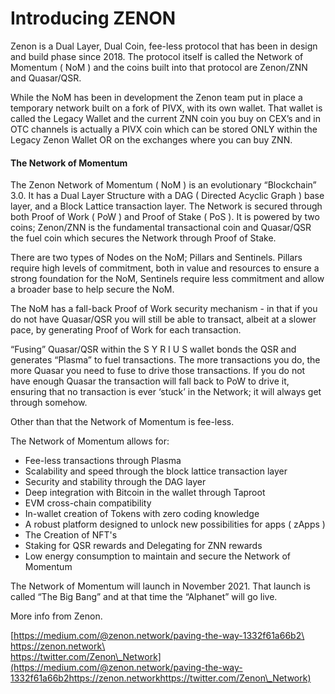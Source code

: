 # Introducing ZENON

Zenon is a Dual Layer, Dual Coin, fee-less protocol that has been in design and build phase since 2018. The protocol itself is called the Network of Momentum ( NoM ) and the coins built into that protocol are Zenon/ZNN and Quasar/QSR.

While the NoM has been in development the Zenon team put in place a temporary network built on a fork of PIVX, with its own wallet. That wallet is called the Legacy Wallet and the current ZNN coin you buy on CEX’s and in OTC channels is actually a PIVX coin which can be stored ONLY within the Legacy Zenon Wallet OR on the exchanges where you can buy ZNN.

#### The Network of Momentum <a href="what-is-zenon-network-of-momentum" id="what-is-zenon-network-of-momentum"></a>

The Zenon Network of Momentum ( NoM ) is an evolutionary “Blockchain” 3.0. It has a Dual Layer Structure with a DAG ( Directed Acyclic Graph ) base layer, and a Block Lattice transaction layer. The Network is secured through both Proof of Work ( PoW ) and Proof of Stake ( PoS ). It is powered by two coins; Zenon/ZNN is the fundamental transactional coin and Quasar/QSR the fuel coin which secures the Network through Proof of Stake.

There are two types of Nodes on the NoM; Pillars and Sentinels. Pillars require high levels of commitment, both in value and resources to ensure a strong foundation for the NoM, Sentinels require less commitment and allow a broader base to help secure the NoM.

The NoM has a fall-back Proof of Work security mechanism - in that if you do not have Quasar/QSR you will still be able to transact, albeit at a slower pace, by generating Proof of Work for each transaction.

“Fusing” Quasar/QSR within the S Y R I U S wallet bonds the QSR and generates “Plasma” to fuel transactions. The more transactions you do, the more Quasar you need to fuse to drive those transactions. If you do not have enough Quasar the transaction will fall back to PoW to drive it, ensuring that no transaction is ever ‘stuck’ in the Network; it will always get through somehow.

Other than that the Network of Momentum is fee-less.

The Network of Momentum allows for:

* Fee-less transactions through Plasma
* Scalability and speed through the block lattice transaction layer
* Security and stability through the DAG layer
* Deep integration with Bitcoin in the wallet through Taproot
* EVM cross-chain compatibility
* In-wallet creation of Tokens with zero coding knowledge
* A robust platform designed to unlock new possibilities for apps ( zApps )
* The Creation of NFT's
* Staking for QSR rewards and Delegating for ZNN rewards
* Low energy consumption to maintain and secure the Network of Momentum

The Network of Momentum will launch in November 2021. That launch is called “The Big Bang” and at that time the “Alphanet” will go live.

More info from Zenon.&#x20;

[https://medium.com/@zenon.network/paving-the-way-1332f61a66b2\
\
https://zenon.network\
\
https://twitter.com/Zenon\_Network](https://medium.com/@zenon.network/paving-the-way-1332f61a66b2https://zenon.networkhttps://twitter.com/Zenon\_Network)
